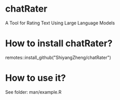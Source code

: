 # chatRater
 A Tool for Rating Text Using Large Language Models
 
# How to install chatRater?
remotes::install_github("ShiyangZheng/chatRater")

# How to use it?
See folder: man/example.R
